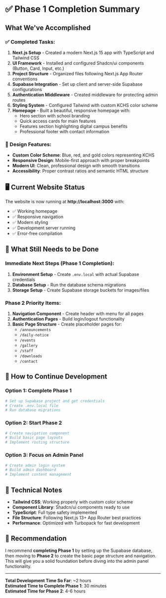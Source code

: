 # ✅ Phase 1 Completion Summary

## What We've Accomplished

### ✅ Completed Tasks:
1. **Next.js Setup** - Created a modern Next.js 15 app with TypeScript and Tailwind CSS
2. **UI Framework** - Installed and configured Shadcn/ui components (Button, Card, Input, etc.)
3. **Project Structure** - Organized files following Next.js App Router conventions
4. **Supabase Integration** - Set up client and server-side Supabase configurations
5. **Authentication Middleware** - Created middleware for protecting admin routes
6. **Styling System** - Configured Tailwind with custom KCHS color scheme
7. **Homepage** - Built a beautiful, responsive homepage with:
   - Hero section with school branding
   - Quick access cards for main features
   - Features section highlighting digital campus benefits
   - Professional footer with contact information

### 🎨 Design Features:
- **Custom Color Scheme**: Blue, red, and gold colors representing KCHS
- **Responsive Design**: Mobile-first approach with proper breakpoints
- **Modern UI**: Clean, professional design with smooth transitions
- **Accessibility**: Proper contrast ratios and semantic HTML structure

## 🖥️ Current Website Status

The website is now running at **http://localhost:3000** with:
- ✅ Working homepage
- ✅ Responsive navigation
- ✅ Modern styling
- ✅ Development server running
- ✅ Error-free compilation

## 🔧 What Still Needs to be Done

### Immediate Next Steps (Phase 1 Completion):
1. **Environment Setup** - Create `.env.local` with actual Supabase credentials
2. **Database Setup** - Run the database schema migrations
3. **Storage Setup** - Create Supabase storage buckets for images/files

### Phase 2 Priority Items:
1. **Navigation Component** - Create header with menu for all pages
2. **Authentication Pages** - Build login/logout functionality
3. **Basic Page Structure** - Create placeholder pages for:
   - `/announcements`
   - `/daily-notice`
   - `/events`
   - `/gallery`
   - `/staff`
   - `/downloads`
   - `/contact`

## 🚀 How to Continue Development

### Option 1: Complete Phase 1
```bash
# Set up Supabase project and get credentials
# Create .env.local file
# Run database migrations
```

### Option 2: Start Phase 2
```bash
# Create navigation component
# Build basic page layouts
# Implement routing structure
```

### Option 3: Focus on Admin Panel
```bash
# Create admin login system
# Build admin dashboard
# Implement content management
```

## 📝 Technical Notes

- **Tailwind CSS**: Working properly with custom color scheme
- **Component Library**: Shadcn/ui components ready to use
- **TypeScript**: Full type safety implemented
- **File Structure**: Following Next.js 13+ App Router best practices
- **Performance**: Optimized with Turbopack for fast development

## 🎯 Recommendation

I recommend **completing Phase 1** by setting up the Supabase database, then moving to **Phase 2** to create the basic page structure and navigation. This will give you a solid foundation before diving into the admin panel functionality.

---

**Total Development Time So Far**: ~2 hours  
**Estimated Time to Complete Phase 1**: 30 minutes  
**Estimated Time for Phase 2**: 4-6 hours
